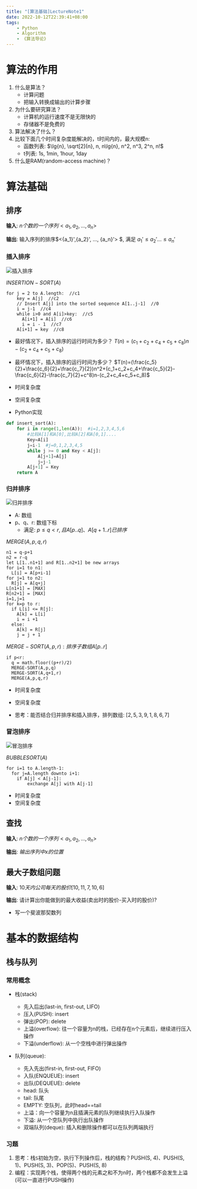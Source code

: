 ```yaml
---
title: "[算法基础]LectureNote1"
date: 2022-10-12T22:39:41+08:00
tags:
    - Python
    - Algorithm
    - 《算法导论》
---
```


# 算法的作用
1. 什么是算法？
    - 计算问题
    - 把输入转换成输出的计算步骤
2. 为什么要研究算法？
    - 计算机的运行速度不是无限快的
    - 存储器不是免费的
3. 算法解决了什么？
4. 比较下面几个时间复杂度能解决的，t时间内的，最大规模n:
    - 函数列表: $\lg{n}, \sqrt[2]{n}, n, n\lg{n}, n^2, n^3, 2^n, n!$
    - t列表: 1s, 1min, 1hour, 1day
5. 什么是RAM(random-access machine)？

# 算法基础
## 排序

**输入**: $n个数的一个序列<a_1, a_2, ..., a_n>$
<br>

**输出**: 输入序列的排序$<{a_1}',{a_2}', ..., {a_n}'> $, 满足 ${a_1}'\leq{a_2}'...\leq{a_n}'$

### 插入排序

![插入排序](https://www.runoob.com/wp-content/uploads/2019/03/insertionSort.gif)

$INSERTION-SORT(A)$
```Pseudocode
for j = 2 to A.length:  //c1
    key = A[j]  //c2
    // Insert A[j] into the sorted sequence A[1..j-1]  //0
    i = j-1  //c4
    while i>0 and A[i]>key:  //c5
      A[i+1] = A[i]  //c6
      i = i - 1  //c7
    A[i+1] = key  //c8
```
- 最好情况下，插入排序的运行时间为多少？
$T(n)=(c_1+c_2+c_4+c_5+c_8)n-(c_2+c_4+c_5+c_8)$
- 最坏情况下，插入排序的运行时间为多少？
$T(n)=(\frac{c_5}{2}+\frac{c_6}{2}+\frac{c_7}{2})n^2+(c_1+c_2+c_4+\frac{c_5}{2}-\frac{c_6}{2}-\frac{c_7}{2}+c^8)n-(c_2+c_4+c_5+c_8)$

- 时间复杂度
- 空间复杂度

- Python实现
```python
def insert_sort(A):
    for i in range(1,len(A)):  #i=1,2,3,4,5,6
        #比较A[1]和A[0],比较A[2]和A[0,1]....
        Key=A[i]
        j=i-1  #j=0,1,2,3,4,5
        while j >= 0 and Key < A[j]:
            A[j+1]=A[j]
            j=j-1
        A[j+1] = Key
    return A
```

### 归并排序

![归并排序](https://www.runoob.com/wp-content/uploads/2019/03/mergeSort.gif)

- A: 数组
- p、q、r: 数组下标
    - 满足: $p\leq{q}<r, 且A[p..q]、A[q+1..r]已排序$<br>

$MERGE(A, p, q, r)$
```Pseudocode
n1 = q-p+1
n2 = r-q
let L[1..n1+1] and R[1..n2+1] be new arrays
for i=1 to n1:
  L[i] = A[p+i-1]
for j=1 to n2:
  R[j] = A[q+j]
L[n1+1] = [MAX]
R[n2+1] = [MAX]
i=1,j=1
for k=p to r:
  if L[i] <= R[j]:
    A[k] = L[i]
    i = i +1
  else:
    A[k] = R[j]
    j = j + 1
```

$MERGE-SORT(A, p, r): 排序子数组A[p..r]$
```Pseudocode
if p<r:
  q = math.floor((p+r)/2)
  MERGE-SORT(A,p,q)
  MERGE-SORT(A,q+1,r)
  MERGE(A,p,q,r)
```

- 时间复杂度
- 空间复杂度

- 思考：能否结合归并排序和插入排序，排列数组: $[2,5,3,9,1,8,6,7]$

### 冒泡排序

![冒泡排序](https://www.runoob.com/wp-content/uploads/2019/03/bubbleSort.gif)

$BUBBLESORT(A)$
```Pseudocode
for i=1 to A.length-1:
  for j=A.length downto i+1:
    if A[j] < A[j-1]:
        exchange A[j] with A[j-1]
```
- 时间复杂度
- 空间复杂度

## 查找
**输入**: $n个数的一个序列<a_1, a_2, ..., a_n>$

**输出**: $输出序列中x的位置$

## 最大子数组问题
**输入**: $10天内公司每天的股价[10,11,7,10,6]$

**输出**: 请计算出你能做到的最大收益(卖出时的股价-买入时的股价)?

- 写一个斐波那契数列

# 基本的数据结构

## 栈与队列
### 常用概念
- 栈(stack)
    - 先入后出(last-in, first-out, LIFO)
    - 压入(PUSH): insert
    - 弹出(POP): delete
    - 上溢(overflow): 往一个容量为n的栈，已经存在n个元素后，继续进行压入操作
    - 下溢(underflow): 从一个空栈中进行弹出操作

- 队列(queue):
    - 先入先出(first-in, first-out, FIFO)
    - 入队(ENQUEUE): insert
    - 出队(DEQUEUE): delete
    - head: 队头
    - tail: 队尾
    - EMPTY: 空队列，此时head==tail
    - 上溢：向一个容量为n且插满元素的队列继续执行入队操作
    - 下溢: 从一个空队列中执行出队操作
    - 双端队列(deque): 插入和删除操作都可以在队列两端执行

### 习题
1. 思考：栈```S```初始为空，执行下列操作后，栈的结构？PUSH(S, 4)、PUSH(S, 1)、PUSH(S, 3)、POP(S)、PUSH(S, 8)
2. 编程：实现两个栈，使得两个栈的元素之和不为n时，两个栈都不会发生上溢(可以一直进行PUSH操作)

